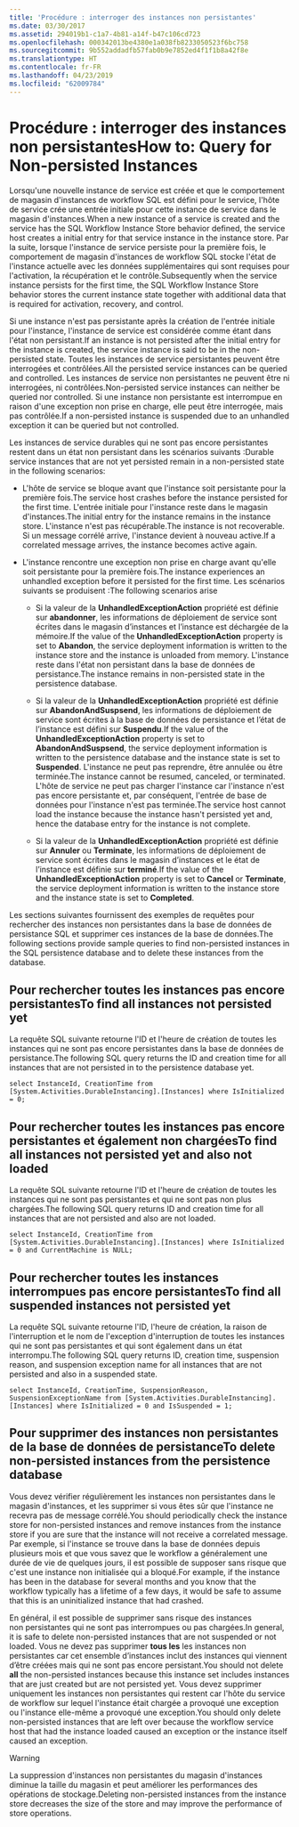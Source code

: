 ```yaml
---
title: 'Procédure : interroger des instances non persistantes'
ms.date: 03/30/2017
ms.assetid: 294019b1-c1a7-4b81-a14f-b47c106cd723
ms.openlocfilehash: 000342013be4380e1a038fb8233050523f6bc758
ms.sourcegitcommit: 9b552addadfb57fab0b9e7852ed4f1f1b8a42f8e
ms.translationtype: HT
ms.contentlocale: fr-FR
ms.lasthandoff: 04/23/2019
ms.locfileid: "62009784"
---
```

# <a name="how-to-query-for-non-persisted-instances"></a><span data-ttu-id="198fa-102">Procédure : interroger des instances non persistantes</span><span class="sxs-lookup"><span data-stu-id="198fa-102">How to: Query for Non-persisted Instances</span></span>
<span data-ttu-id="198fa-103">Lorsqu'une nouvelle instance de service est créée et que le comportement de magasin d'instances de workflow SQL est défini pour le service, l'hôte de service crée une entrée initiale pour cette instance de service dans le magasin d'instances.</span><span class="sxs-lookup"><span data-stu-id="198fa-103">When a new instance of a service is created and the service has the SQL Workflow Instance Store behavior defined, the service host creates a initial entry for that service instance in the instance store.</span></span> <span data-ttu-id="198fa-104">Par la suite, lorsque l'instance de service persiste pour la première fois, le comportement de magasin d'instances de workflow SQL stocke l'état de l'instance actuelle avec les données supplémentaires qui sont requises pour l'activation, la récupération et le contrôle.</span><span class="sxs-lookup"><span data-stu-id="198fa-104">Subsequently when the service instance persists for the first time, the SQL Workflow Instance Store behavior stores the current instance state together with additional data that is required for activation, recovery, and control.</span></span>  
  
 <span data-ttu-id="198fa-105">Si une instance n'est pas persistante après la création de l'entrée initiale pour l'instance, l'instance de service est considérée comme étant dans l'état non persistant.</span><span class="sxs-lookup"><span data-stu-id="198fa-105">If an instance is not persisted after the initial entry for the instance is created, the service instance is said to be in the non-persisted state.</span></span> <span data-ttu-id="198fa-106">Toutes les instances de service persistantes peuvent être interrogées et contrôlées.</span><span class="sxs-lookup"><span data-stu-id="198fa-106">All the persisted service instances can be queried and controlled.</span></span> <span data-ttu-id="198fa-107">Les instances de service non persistantes ne peuvent être ni interrogées, ni contrôlées.</span><span class="sxs-lookup"><span data-stu-id="198fa-107">Non-persisted service instances can neither be queried nor controlled.</span></span> <span data-ttu-id="198fa-108">Si une instance non persistante est interrompue en raison d'une exception non prise en charge, elle peut être interrogée, mais pas contrôlée.</span><span class="sxs-lookup"><span data-stu-id="198fa-108">If a non-persisted instance is suspended due to an unhandled exception it can be queried but not controlled.</span></span>  
  
 <span data-ttu-id="198fa-109">Les instances de service durables qui ne sont pas encore persistantes restent dans un état non persistant dans les scénarios suivants :</span><span class="sxs-lookup"><span data-stu-id="198fa-109">Durable service instances that are not yet persisted remain in a non-persisted state in the following scenarios:</span></span>  
  
- <span data-ttu-id="198fa-110">L'hôte de service se bloque avant que l'instance soit persistante pour la première fois.</span><span class="sxs-lookup"><span data-stu-id="198fa-110">The service host crashes before the instance persisted for the first time.</span></span> <span data-ttu-id="198fa-111">L'entrée initiale pour l'instance reste dans le magasin d'instances.</span><span class="sxs-lookup"><span data-stu-id="198fa-111">The initial entry for the instance remains in the instance store.</span></span> <span data-ttu-id="198fa-112">L'instance n'est pas récupérable.</span><span class="sxs-lookup"><span data-stu-id="198fa-112">The instance is not recoverable.</span></span> <span data-ttu-id="198fa-113">Si un message corrélé arrive, l'instance devient à nouveau active.</span><span class="sxs-lookup"><span data-stu-id="198fa-113">If a correlated message arrives, the instance becomes active again.</span></span>  
  
- <span data-ttu-id="198fa-114">L'instance rencontre une exception non prise en charge avant qu'elle soit persistante pour la première fois.</span><span class="sxs-lookup"><span data-stu-id="198fa-114">The instance experiences an unhandled exception before it persisted for the first time.</span></span> <span data-ttu-id="198fa-115">Les scénarios suivants se produisent :</span><span class="sxs-lookup"><span data-stu-id="198fa-115">The following scenarios arise</span></span>  
  
    - <span data-ttu-id="198fa-116">Si la valeur de la **UnhandledExceptionAction** propriété est définie sur **abandonner**, les informations de déploiement de service sont écrites dans le magasin d’instances et l’instance est déchargée de la mémoire.</span><span class="sxs-lookup"><span data-stu-id="198fa-116">If the value of the **UnhandledExceptionAction** property is set to **Abandon**, the service deployment information is written to the instance store and the instance is unloaded from memory.</span></span> <span data-ttu-id="198fa-117">L'instance reste dans l'état non persistant dans la base de données de persistance.</span><span class="sxs-lookup"><span data-stu-id="198fa-117">The instance remains in non-persisted state in the persistence database.</span></span>  
  
    - <span data-ttu-id="198fa-118">Si la valeur de la **UnhandledExceptionAction** propriété est définie sur **AbandonAndSuspsend**, les informations de déploiement de service sont écrites à la base de données de persistance et l’état de l’instance est défini sur  **Suspendu**.</span><span class="sxs-lookup"><span data-stu-id="198fa-118">If the value of the **UnhandledExceptionAction** property is set to **AbandonAndSuspsend**, the service deployment information is written to the persistence database and the instance state is set to **Suspended**.</span></span> <span data-ttu-id="198fa-119">L'instance ne peut pas reprendre, être annulée ou être terminée.</span><span class="sxs-lookup"><span data-stu-id="198fa-119">The instance cannot be resumed, canceled, or terminated.</span></span> <span data-ttu-id="198fa-120">L'hôte de service ne peut pas charger l'instance car l'instance n'est pas encore persistante et, par conséquent, l'entrée de base de données pour l'instance n'est pas terminée.</span><span class="sxs-lookup"><span data-stu-id="198fa-120">The service host cannot load the instance because the instance hasn't persisted yet and, hence the database entry for the instance is not complete.</span></span>  
  
    - <span data-ttu-id="198fa-121">Si la valeur de la **UnhandledExceptionAction** propriété est définie sur **Annuler** ou **Terminate**, les informations de déploiement de service sont écrites dans le magasin d’instances et le état de l’instance est définie sur **terminé**.</span><span class="sxs-lookup"><span data-stu-id="198fa-121">If the value of the **UnhandledExceptionAction** property is set to **Cancel** or **Terminate**, the service deployment information is written to the instance store and the instance state is set to **Completed**.</span></span>  
  
 <span data-ttu-id="198fa-122">Les sections suivantes fournissent des exemples de requêtes pour rechercher des instances non persistantes dans la base de données de persistance SQL et supprimer ces instances de la base de données.</span><span class="sxs-lookup"><span data-stu-id="198fa-122">The following sections provide sample queries to find non-persisted instances in the SQL persistence database and to delete these instances from the database.</span></span>  
  
## <a name="to-find-all-instances-not-persisted-yet"></a><span data-ttu-id="198fa-123">Pour rechercher toutes les instances pas encore persistantes</span><span class="sxs-lookup"><span data-stu-id="198fa-123">To find all instances not persisted yet</span></span>  
 <span data-ttu-id="198fa-124">La requête SQL suivante retourne l'ID et l'heure de création de toutes les instances qui ne sont pas encore persistantes dans la base de données de persistance.</span><span class="sxs-lookup"><span data-stu-id="198fa-124">The following SQL query returns the ID and creation time for all instances that are not persisted in to the persistence database yet.</span></span>  
  
```  
select InstanceId, CreationTime from [System.Activities.DurableInstancing].[Instances] where IsInitialized = 0;  
```  
  
## <a name="to-find-all-instances-not-persisted-yet-and-also-not-loaded"></a><span data-ttu-id="198fa-125">Pour rechercher toutes les instances pas encore persistantes et également non chargées</span><span class="sxs-lookup"><span data-stu-id="198fa-125">To find all instances not persisted yet and also not loaded</span></span>  
 <span data-ttu-id="198fa-126">La requête SQL suivante retourne l'ID et l'heure de création de toutes les instances qui ne sont pas persistantes et qui ne sont pas non plus chargées.</span><span class="sxs-lookup"><span data-stu-id="198fa-126">The following SQL query returns ID and creation time for all instances that are not persisted and also are not loaded.</span></span>  
  
```  
select InstanceId, CreationTime from [System.Activities.DurableInstancing].[Instances] where IsInitialized = 0 and CurrentMachine is NULL;  
```  
  
## <a name="to-find-all-suspended-instances-not-persisted-yet"></a><span data-ttu-id="198fa-127">Pour rechercher toutes les instances interrompues pas encore persistantes</span><span class="sxs-lookup"><span data-stu-id="198fa-127">To find all suspended instances not persisted yet</span></span>  
 <span data-ttu-id="198fa-128">La requête SQL suivante retourne l'ID, l'heure de création, la raison de l'interruption et le nom de l'exception d'interruption de toutes les instances qui ne sont pas persistantes et qui sont également dans un état interrompu.</span><span class="sxs-lookup"><span data-stu-id="198fa-128">The following SQL query returns ID, creation time, suspension reason, and suspension exception name for all instances that are not persisted and also in a suspended state.</span></span>  
  
```  
select InstanceId, CreationTime, SuspensionReason, SuspensionExceptionName from [System.Activities.DurableInstancing].[Instances] where IsInitialized = 0 and IsSuspended = 1;  
```  
  
## <a name="to-delete-non-persisted-instances-from-the-persistence-database"></a><span data-ttu-id="198fa-129">Pour supprimer des instances non persistantes de la base de données de persistance</span><span class="sxs-lookup"><span data-stu-id="198fa-129">To delete non-persisted instances from the persistence database</span></span>  
 <span data-ttu-id="198fa-130">Vous devez vérifier régulièrement les instances non persistantes dans le magasin d'instances, et les supprimer si vous êtes sûr que l'instance ne recevra pas de message corrélé.</span><span class="sxs-lookup"><span data-stu-id="198fa-130">You should periodically check the instance store for non-persisted instances and remove instances from the instance store if you are sure that the instance will not receive a correlated message.</span></span> <span data-ttu-id="198fa-131">Par exemple, si l'instance se trouve dans la base de données depuis plusieurs mois et que vous savez que le workflow a généralement une durée de vie de quelques jours, il est possible de supposer sans risque que c'est une instance non initialisée qui a bloqué.</span><span class="sxs-lookup"><span data-stu-id="198fa-131">For example, if the instance has been in the database for several months and you know that the workflow typically has a lifetime of a few days, it would be safe to assume that this is an uninitialized instance that had crashed.</span></span>  
  
 <span data-ttu-id="198fa-132">En général, il est possible de supprimer sans risque des instances non persistantes qui ne sont pas interrompues ou pas chargées.</span><span class="sxs-lookup"><span data-stu-id="198fa-132">In general, it is safe to delete non-persisted instances that are not suspended or not loaded.</span></span> <span data-ttu-id="198fa-133">Vous ne devez pas supprimer **tous les** les instances non persistantes car cet ensemble d’instances inclut des instances qui viennent d’être créées mais qui ne sont pas encore persistant.</span><span class="sxs-lookup"><span data-stu-id="198fa-133">You should not delete **all** the non-persisted instances because this instance set includes instances that are just created but are not persisted yet.</span></span> <span data-ttu-id="198fa-134">Vous devez supprimer uniquement les instances non persistantes qui restent car l'hôte du service de workflow sur lequel l'instance était chargée a provoqué une exception ou l'instance elle-même a provoqué une exception.</span><span class="sxs-lookup"><span data-stu-id="198fa-134">You should only delete non-persisted instances that are left over because the workflow service host that had the instance loaded caused an exception or the instance itself caused an exception.</span></span>  
  
> [!WARNING]
>  <span data-ttu-id="198fa-135">La suppression d'instances non persistantes du magasin d'instances diminue la taille du magasin et peut améliorer les performances des opérations de stockage.</span><span class="sxs-lookup"><span data-stu-id="198fa-135">Deleting non-persisted instances from the instance store decreases the size of the store and may improve the performance of store operations.</span></span>
